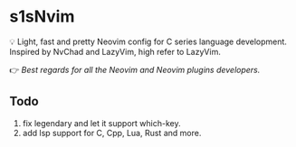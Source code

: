 # s1sNvim

💡 Light, fast and pretty Neovim config for C series language development. Inspired by NvChad and LazyVim, high refer to LazyVim.

👉 *Best regards for all the Neovim and Neovim plugins developers.*

## Todo

1. fix legendary and let it support which-key.
2. add lsp support for C, Cpp, Lua, Rust and more.

